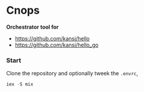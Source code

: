 # Cnops

**Orchestrator tool for**

- https://github.com/kansi/hello
- https://github.com/kansi/hello_go

### Start

Clone the repository and optionally tweek the `.envrc`,

```elixir
iex -S mix
```
